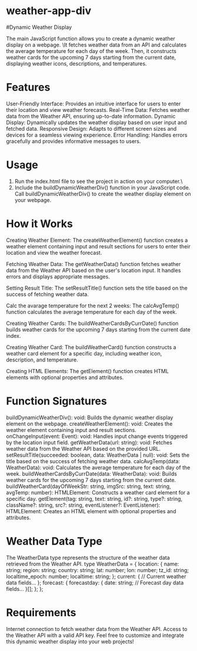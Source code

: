 # weather-app-div
 

#Dynamic Weather Display

The main JavaScript function allows you to create a dynamic weather display on a webpage. \It fetches weather data from an API and calculates the average temperature for each day of the week. Then, it constructs weather cards for the upcoming 7 days starting from the current date, displaying weather icons, descriptions, and temperatures.

# Features
User-Friendly Interface: Provides an intuitive interface for users to enter their location and view weather forecasts.
Real-Time Data: Fetches weather data from the Weather API, ensuring up-to-date information.
Dynamic Display: Dynamically updates the weather display based on user input and fetched data.
Responsive Design: Adapts to different screen sizes and devices for a seamless viewing experience.
Error Handling: Handles errors gracefully and provides informative messages to users.

# Usage
1. Run the index.html file to see the project in action on your computer.\
2. Include the buildDynamicWeatherDiv() function in your JavaScript code.\
Call buildDynamicWeatherDiv() to create the weather display element on your webpage.

# How it Works
Creating Weather Element: The createWeatherElement() function creates a weather element containing input and result sections for users to enter their location and view the weather forecast.

Fetching Weather Data: The getWeatherData() function fetches weather data from the Weather API based on the user's location input. It handles errors and displays appropriate messages.

Setting Result Title: The setResultTitle() function sets the title based on the success of fetching weather data.

Calc the avarage temperature for the next 2 weeks: The calcAvgTemp() function calculates the average temperature for each day of the week.

Creating Weather Cards: The buildWeatherCardsByCurrDate() function builds weather cards for the upcoming 7 days starting from the current date index.

Creating Weather Card: The buildWeatherCard() function constructs a weather card element for a specific day, including weather icon, description, and temperature.


Creating HTML Elements: The getElement() function creates HTML elements with optional properties and attributes.

# Function Signatures
buildDynamicWeatherDiv(): void: Builds the dynamic weather display element on the webpage.
createWeatherElement(): void: Creates the weather element containing input and result sections.
onChangeInput(event: Event): void: Handles input change events triggered by the location input field.
getWeatherData(url: string): void: Fetches weather data from the Weather API based on the provided URL.
setResultTitle(succeeded: boolean, data: WeatherData | null): void: Sets the title based on the success of fetching weather data.
calcAvgTemp(data: WeatherData): void: Calculates the average temperature for each day of the week.
buildWeatherCardsByCurrDate(data: WeatherData): void: Builds weather cards for the upcoming 7 days starting from the current date.
buildWeatherCard(dayOfWeekStr: string, imgSrc: string, text: string, avgTemp: number): HTMLElement: Constructs a weather card element for a specific day.
getElement(tag: string, text: string, id?: string, type?: string, className?: string, src?: string, eventListener?: EventListener): HTMLElement: Creates an HTML element with optional properties and attributes.

# Weather Data Type
The WeatherData type represents the structure of the weather data retrieved from the Weather API.
type WeatherData = {
    location: {
        name: string;
        region: string;
        country: string;
        lat: number;
        lon: number;
        tz_id: string;
        localtime_epoch: number;
        localtime: string;
    };
    current: {
        // Current weather data fields...
    };
    forecast: {
        forecastday: {
            date: string;
            // Forecast day data fields...
        }[];
    };
};

# Requirements
Internet connection to fetch weather data from the Weather API.
Access to the Weather API with a valid API key.
Feel free to customize and integrate this dynamic weather display into your web projects!

